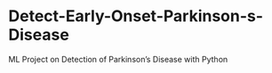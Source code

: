 # Detect-Early-Onset-Parkinson-s-Disease
ML Project on Detection of Parkinson’s Disease with Python
